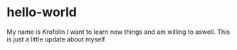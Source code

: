 # hello-world
My name is Krofolin
I want to learn new things and am willing to aswell.
This is just a little update about myself
